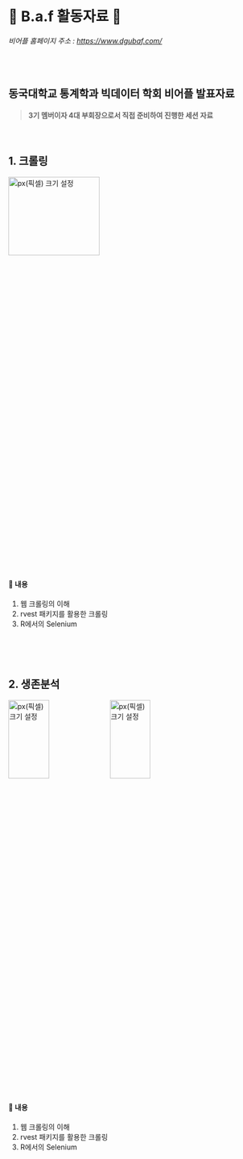 # :cherry_blossom: B.a.f 활동자료 :cherry_blossom: 
###### 비어플 홈페이지 주소 : https://www.dgubaf.com/

<br>

## 동국대학교 통계학과 빅데이터 학회 비어플 발표자료        
> #### 3기 멤버이자 4대 부회장으로서 직접 준비하여 진행한 세션 자료

<br>

## 1. 크롤링

<img src="https://user-images.githubusercontent.com/61648914/89790421-e1ccf000-db5c-11ea-8943-68b0f4e8f397.png" width="60%" height="20%" title="px(픽셀) 크기 설정">

#### :memo: 내용

1. 웹 크롤링의 이해
2. rvest 패키지를 활용한 크롤링
3. R에서의 Selenium 

<br>
<br>
<br>

## 2. 생존분석

<img src="https://user-images.githubusercontent.com/61648914/89791500-61a78a00-db5e-11ea-99bd-b6270e850cac.png" width="40%" height="20%" title="px(픽셀) 크기 설정"><img src="https://user-images.githubusercontent.com/61648914/89791672-91ef2880-db5e-11ea-9e9b-fdf5b4eec489.png" width="40%" height="20%" title="px(픽셀) 크기 설정">

#### :memo: 내용

1. 웹 크롤링의 이해
2. rvest 패키지를 활용한 크롤링
3. R에서의 Selenium 
